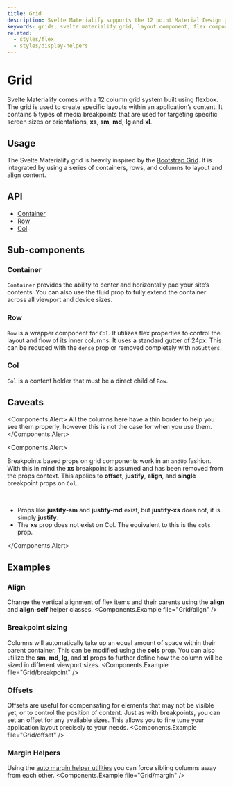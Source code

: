 ```yaml
---
title: Grid
description: Svelte Materialify supports the 12 point Material Design grid for laying out and controlling breakpoints for your application.
keywords: grids, svelte materialify grid, layout component, flex component
related:
  - styles/flex
  - styles/display-helpers
---
```


<style>
  :global(.grid-example .s-col) {
    border: thin solid var(--theme-dividers);
  }
</style>

<script>
  import Wrapper from '../../examples/Grid/_wrapper.svelte'
</script>

# Grid

Svelte Materialify comes with a 12 column grid system built using flexbox. The grid is used to create specific layouts within an application’s content. It contains 5 types of media breakpoints that are used for targeting specific screen sizes or orientations, **xs**, **sm**, **md**, **lg** and **xl**.

## Usage

The Svelte Materialify grid is heavily inspired by the [Bootstrap Grid](https://getbootstrap.com/docs/4.0/layout/grid/). It is integrated by using a series of containers, rows, and columns to layout and align content.

<Wrapper>
  <Components.Example file="Grid/usage" />
</Wrapper>

## API

- [Container](/api/Container/)
- [Row](/api/Row/)
- [Col](/api/Col/)

## Sub-components

### Container

`Container` provides the ability to center and horizontally pad your site’s contents. You can also use the fluid prop to fully extend the container across all viewport and device sizes.

### Row

`Row` is a wrapper component for `Col`. It utilizes flex properties to control the layout and flow of its inner columns. It uses a standard gutter of 24px. This can be reduced with the `dense` prop or removed completely with `noGutters`.

### Col

`Col` is a content holder that must be a direct child of `Row`.

## Caveats

<Components.Alert>
All the columns here have a thin border to help you see them properly, however this is not the case for when you use them.
</Components.Alert>

<Components.Alert>

Breakpoints based props on grid components work in an `andUp` fashion. With this in mind the **xs** breakpoint is assumed and has been removed from the props context. This applies to **offset**, **justify**, **align**, and **single** breakpoint props on `Col`.

<br />

- Props like **justify-sm** and **justify-md** exist, but **justify-xs** does not, it is simply **justify**.
- The **xs** prop does not exist on Col. The equivalent to this is the `cols` prop.

</Components.Alert>

## Examples

### Align

Change the vertical alignment of flex items and their parents using the **align** and **align-self** helper classes.
<Wrapper>
<Components.Example file="Grid/align" />
</Wrapper>

### Breakpoint sizing

Columns will automatically take up an equal amount of space within their parent container. This can be modified using the **cols** prop. You can also utilize the **sm**, **md**, **lg**, and **xl** props to further define how the column will be sized in different viewport sizes.
<Wrapper>
<Components.Example file="Grid/breakpoint" />
</Wrapper>

### Offsets

Offsets are useful for compensating for elements that may not be visible yet, or to control the position of content. Just as with breakpoints, you can set an offset for any available sizes. This allows you to fine tune your application layout precisely to your needs.
<Wrapper>
<Components.Example file="Grid/offset" />
</Wrapper>

### Margin Helpers

Using the [auto margin helper utilities](/styles/spacing/) you can force sibling columns away from each other.
<Wrapper>
<Components.Example file="Grid/margin" />
</Wrapper>
